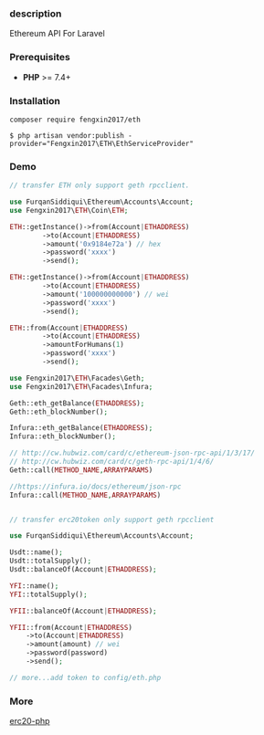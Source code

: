 ### description
Ethereum API For Laravel

### Prerequisites

* **PHP** >= 7.4+

### Installation

`composer require fengxin2017/eth`

`$ php artisan vendor:publish -provider="Fengxin2017\ETH\EthServiceProvider"`

### Demo
`````php
// transfer ETH only support geth rpcclient.

use FurqanSiddiqui\Ethereum\Accounts\Account;
use Fengxin2017\ETH\Coin\ETH;

ETH::getInstance()->from(Account|ETHADDRESS)
        ->to(Account|ETHADDRESS)
        ->amount('0x9184e72a') // hex
        ->password('xxxx')
        ->send();

ETH::getInstance()->from(Account|ETHADDRESS)
        ->to(Account|ETHADDRESS)
        ->amount('100000000000') // wei
        ->password('xxxx')
        ->send();

ETH::from(Account|ETHADDRESS)
        ->to(Account|ETHADDRESS)
        ->amountForHumans(1)
        ->password('xxxx')
        ->send();
`````

`````php
use Fengxin2017\ETH\Facades\Geth;
use Fengxin2017\ETH\Facades\Infura;

Geth::eth_getBalance(ETHADDRESS);
Geth::eth_blockNumber();

Infura::eth_getBalance(ETHADDRESS);
Infura::eth_blockNumber();

// http://cw.hubwiz.com/card/c/ethereum-json-rpc-api/1/3/17/
// http://cw.hubwiz.com/card/c/geth-rpc-api/1/4/6/
Geth::call(METHOD_NAME,ARRAYPARAMS)

//https://infura.io/docs/ethereum/json-rpc
Infura::call(METHOD_NAME,ARRAYPARAMS)
`````

`````php

// transfer erc20token only support geth rpcclient

use FurqanSiddiqui\Ethereum\Accounts\Account;

Usdt::name();
Usdt::totalSupply();
Usdt::balanceOf(Account|ETHADDRESS);

YFI::name();
YFI::totalSupply();

YFII::balanceOf(Account|ETHADDRESS);

YFII::from(Account|ETHADDRESS)
    ->to(Account|ETHADDRESS)
    ->amount(amount) // wei
    ->password(password)
    ->send();

// more...add token to config/eth.php

`````

### More

[erc20-php](https://github.com/furqansiddiqui/erc20-php)
